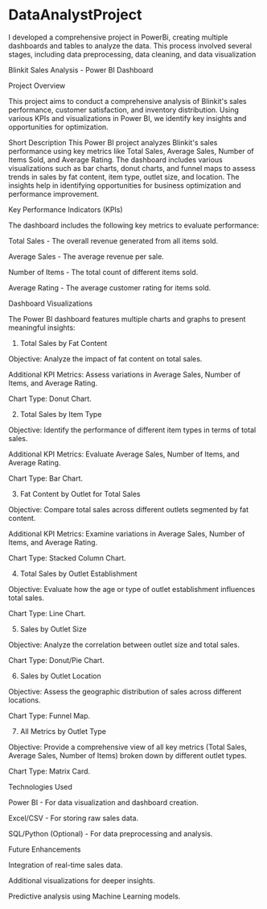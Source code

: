 # DataAnalystProject
I developed a comprehensive project in PowerBi, creating multiple dashboards and tables to analyze the data. This process involved several stages, including data preprocessing, data cleaning, and data visualization

Blinkit Sales Analysis - Power BI Dashboard

Project Overview

This project aims to conduct a comprehensive analysis of Blinkit's sales performance, customer satisfaction, and inventory distribution. Using various KPIs and visualizations in Power BI, we identify key insights and opportunities for optimization.

Short Description
This Power BI project analyzes Blinkit's sales performance using key metrics like Total Sales, Average Sales, Number of Items Sold, and Average Rating. The dashboard includes various visualizations such as bar charts, donut charts, and funnel maps to assess trends in sales by fat content, item type, outlet size, and location. The insights help in identifying opportunities for business optimization and performance improvement.

Key Performance Indicators (KPIs)

The dashboard includes the following key metrics to evaluate performance:

Total Sales - The overall revenue generated from all items sold.

Average Sales - The average revenue per sale.

Number of Items - The total count of different items sold.

Average Rating - The average customer rating for items sold.

Dashboard Visualizations

The Power BI dashboard features multiple charts and graphs to present meaningful insights:

1. Total Sales by Fat Content

Objective: Analyze the impact of fat content on total sales.

Additional KPI Metrics: Assess variations in Average Sales, Number of Items, and Average Rating.

Chart Type: Donut Chart.

2. Total Sales by Item Type

Objective: Identify the performance of different item types in terms of total sales.

Additional KPI Metrics: Evaluate Average Sales, Number of Items, and Average Rating.

Chart Type: Bar Chart.

3. Fat Content by Outlet for Total Sales

Objective: Compare total sales across different outlets segmented by fat content.

Additional KPI Metrics: Examine variations in Average Sales, Number of Items, and Average Rating.

Chart Type: Stacked Column Chart.

4. Total Sales by Outlet Establishment

Objective: Evaluate how the age or type of outlet establishment influences total sales.

Chart Type: Line Chart.

5. Sales by Outlet Size

Objective: Analyze the correlation between outlet size and total sales.

Chart Type: Donut/Pie Chart.

6. Sales by Outlet Location

Objective: Assess the geographic distribution of sales across different locations.

Chart Type: Funnel Map.

7. All Metrics by Outlet Type

Objective: Provide a comprehensive view of all key metrics (Total Sales, Average Sales, Number of Items) broken down by different outlet types.

Chart Type: Matrix Card.

Technologies Used

Power BI - For data visualization and dashboard creation.

Excel/CSV - For storing raw sales data.

SQL/Python (Optional) - For data preprocessing and analysis.

Future Enhancements

Integration of real-time sales data.

Additional visualizations for deeper insights.

Predictive analysis using Machine Learning models.
